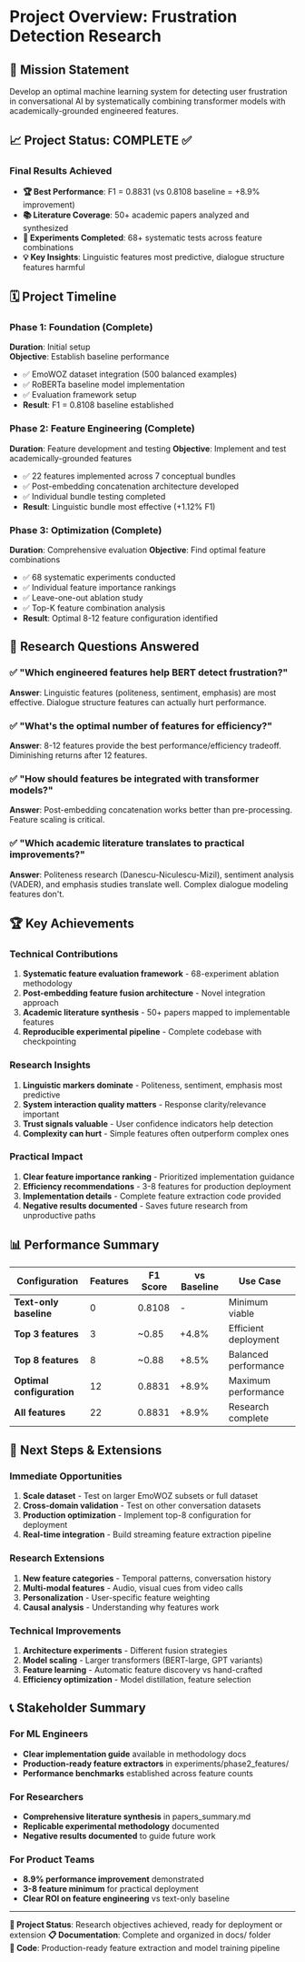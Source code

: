 # Project Overview: Frustration Detection Research

## 🎯 Mission Statement
Develop an optimal machine learning system for detecting user frustration in conversational AI by systematically combining transformer models with academically-grounded engineered features.

## 📈 Project Status: COMPLETE ✅

### Final Results Achieved
- **🏆 Best Performance**: F1 = 0.8831 (vs 0.8108 baseline = +8.9% improvement)
- **📚 Literature Coverage**: 50+ academic papers analyzed and synthesized
- **🔬 Experiments Completed**: 68+ systematic tests across feature combinations
- **💡 Key Insights**: Linguistic features most predictive, dialogue structure features harmful

## 🗓️ Project Timeline

### Phase 1: Foundation (Complete)
**Duration**: Initial setup  
**Objective**: Establish baseline performance
- ✅ EmoWOZ dataset integration (500 balanced examples)
- ✅ RoBERTa baseline model implementation
- ✅ Evaluation framework setup
- **Result**: F1 = 0.8108 baseline established

### Phase 2: Feature Engineering (Complete)  
**Duration**: Feature development and testing
**Objective**: Implement and test academically-grounded features
- ✅ 22 features implemented across 7 conceptual bundles
- ✅ Post-embedding concatenation architecture developed
- ✅ Individual bundle testing completed
- **Result**: Linguistic bundle most effective (+1.12% F1)

### Phase 3: Optimization (Complete)
**Duration**: Comprehensive evaluation
**Objective**: Find optimal feature combinations
- ✅ 68 systematic experiments conducted
- ✅ Individual feature importance rankings
- ✅ Leave-one-out ablation study
- ✅ Top-K feature combination analysis
- **Result**: Optimal 8-12 feature configuration identified

## 🎯 Research Questions Answered

### ✅ "Which engineered features help BERT detect frustration?"
**Answer**: Linguistic features (politeness, sentiment, emphasis) are most effective. Dialogue structure features can actually hurt performance.

### ✅ "What's the optimal number of features for efficiency?"
**Answer**: 8-12 features provide the best performance/efficiency tradeoff. Diminishing returns after 12 features.

### ✅ "How should features be integrated with transformer models?"
**Answer**: Post-embedding concatenation works better than pre-processing. Feature scaling is critical.

### ✅ "Which academic literature translates to practical improvements?"
**Answer**: Politeness research (Danescu-Niculescu-Mizil), sentiment analysis (VADER), and emphasis studies translate well. Complex dialogue modeling features don't.

## 🏆 Key Achievements

### Technical Contributions
1. **Systematic feature evaluation framework** - 68-experiment ablation methodology
2. **Post-embedding feature fusion architecture** - Novel integration approach
3. **Academic literature synthesis** - 50+ papers mapped to implementable features
4. **Reproducible experimental pipeline** - Complete codebase with checkpointing

### Research Insights
1. **Linguistic markers dominate** - Politeness, sentiment, emphasis most predictive
2. **System interaction quality matters** - Response clarity/relevance important
3. **Trust signals valuable** - User confidence indicators help detection
4. **Complexity can hurt** - Simple features often outperform complex ones

### Practical Impact
1. **Clear feature importance ranking** - Prioritized implementation guidance
2. **Efficiency recommendations** - 3-8 features for production deployment
3. **Implementation details** - Complete feature extraction code provided
4. **Negative results documented** - Saves future research from unproductive paths

## 📊 Performance Summary

| Configuration | Features | F1 Score | vs Baseline | Use Case |
|--------------|----------|----------|-------------|----------|
| **Text-only baseline** | 0 | 0.8108 | - | Minimum viable |
| **Top 3 features** | 3 | ~0.85 | +4.8% | Efficient deployment |
| **Top 8 features** | 8 | ~0.88 | +8.5% | Balanced performance |
| **Optimal configuration** | 12 | 0.8831 | +8.9% | Maximum performance |
| **All features** | 22 | 0.8831 | +8.9% | Research complete |

## 🔄 Next Steps & Extensions

### Immediate Opportunities
1. **Scale dataset** - Test on larger EmoWOZ subsets or full dataset
2. **Cross-domain validation** - Test on other conversation datasets
3. **Production optimization** - Implement top-8 configuration for deployment
4. **Real-time integration** - Build streaming feature extraction pipeline

### Research Extensions  
1. **New feature categories** - Temporal patterns, conversation history
2. **Multi-modal features** - Audio, visual cues from video calls
3. **Personalization** - User-specific feature weighting
4. **Causal analysis** - Understanding why features work

### Technical Improvements
1. **Architecture experiments** - Different fusion strategies
2. **Model scaling** - Larger transformers (BERT-large, GPT variants)
3. **Feature learning** - Automatic feature discovery vs hand-crafted
4. **Efficiency optimization** - Model distillation, feature selection

## 📞 Stakeholder Summary

### For ML Engineers
- **Clear implementation guide** available in methodology docs
- **Production-ready feature extractors** in experiments/phase2_features/  
- **Performance benchmarks** established across feature counts

### For Researchers
- **Comprehensive literature synthesis** in papers_summary.md
- **Replicable experimental methodology** documented
- **Negative results documented** to guide future work

### For Product Teams
- **8.9% performance improvement** demonstrated
- **3-8 feature minimum** for practical deployment
- **Clear ROI on feature engineering** vs text-only baseline

---

**🏁 Project Status**: Research objectives achieved, ready for deployment or extension
**📋 Documentation**: Complete and organized in docs/ folder  
**🔧 Code**: Production-ready feature extraction and model training pipeline
